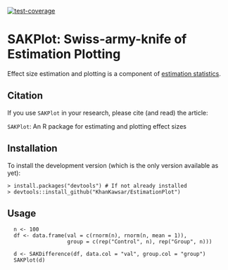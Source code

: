<!-- badges: start -->
[![test-coverage](https://github.com/KhanKawsar/EstimationPlot/workflows/test-coverage/badge.svg)](https://github.com/KhanKawsar/EstimationPlot/actions)
<!-- badges: end -->


# SAKPlot: Swiss-army-knife of Estimation Plotting

Effect size estimation and plotting is a component of [estimation statistics](https://en.wikipedia.org/wiki/Estimation_statistics).

## Citation

If you use `SAKPlot` in your research, please cite (and read) the article:

`SAKPlot`: An R package for estimating and plotting effect sizes 

## Installation

To install the development version (which is the only version available as yet):

    > install.packages("devtools") # If not already installed
    > devtools::install_github("KhanKawsar/EstimationPlot")

## Usage


```{R}
  n <- 100
  df <- data.frame(val = c(rnorm(n), rnorm(n, mean = 1)),
                   group = c(rep("Control", n), rep("Group", n)))

  d <- SAKDifference(df, data.col = "val", group.col = "group")
  SAKPlot(d)
```
